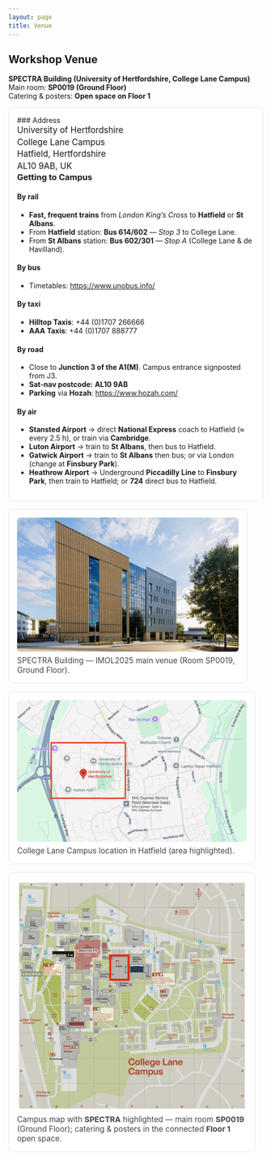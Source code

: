 ```yaml
---
layout: page
title: Venue
---
```


<style>
.venue-wrap { margin-top: 0.75rem; }
.venue-grid { display: grid; grid-template-columns: repeat(12, 1fr); gap: 1rem; }
.venue-card { background: #fff; border: 1px solid #e6e6e6; border-radius: 8px; padding: 1rem; }
.venue-card h3 { margin-top: 0; }
.venue-img { width: 100%; height: auto; display: block; border-radius: 6px; }
.caption { font-size: 0.95rem; color: #444; margin-top: .5rem; }
@media (max-width: 992px) { .venue-grid { grid-template-columns: 1fr; } }
.address-block { line-height: 1.4; font-size: 1.05rem; }
.badge-note { display:inline-block; font-weight:600; font-size:.85rem; padding:.2rem .45rem; border:1px solid #bbb; border-radius:.4rem; margin-left:.25rem; }
</style>

## Workshop Venue

**SPECTRA Building (University of Hertfordshire, College Lane Campus)**  
Main room: **SP0019 (Ground Floor)**  
Catering & posters: **Open space on Floor 1**

<div class="venue-wrap venue-grid">

<!-- IMPORTANT: markdown="1" so headings/lists inside render -->
<div class="venue-card" style="grid-column: span 7;" markdown="1">
### Address

<div class="address-block">
University of Hertfordshire<br>
College Lane Campus<br>
Hatfield, Hertfordshire<br>
AL10 9AB, UK
</div>

### Getting to Campus

#### By rail
- **Fast, frequent trains** from *London King’s Cross* to **Hatfield** or **St Albans**.
- From **Hatfield** station: **Bus 614/602** — *Stop 3* to College Lane.
- From **St Albans** station: **Bus 602/301** — *Stop A* (College Lane & de Havilland).

#### By bus
- Timetables: <https://www.unobus.info/>

#### By taxi
- **Hilltop Taxis**: +44 (0)1707 266666  
- **AAA Taxis**: +44 (0)1707 888777

#### By road
- Close to **Junction 3 of the A1(M)**. Campus entrance signposted from J3.  
- **Sat-nav postcode:** **AL10 9AB**  
- **Parking** via **Hozah**: <https://www.hozah.com/>

#### By air
- **Stansted Airport** → direct **National Express** coach to Hatfield (≈ every 2.5 h), or train via **Cambridge**.  
- **Luton Airport** → train to **St Albans**, then bus to Hatfield.  
- **Gatwick Airport** → train to **St Albans** then bus; or via London (change at **Finsbury Park**).  
- **Heathrow Airport** → Underground **Piccadilly Line** to **Finsbury Park**, then train to Hatfield; or **724** direct bus to Hatfield.
</div>

<div class="venue-card" style="grid-column: span 5;">
  <img class="venue-img" src="/assets/img/SpectraBuilding.jpg" alt="SPECTRA Building, University of Hertfordshire">
  <div class="caption">SPECTRA Building — IMOL2025 main venue (Room SP0019, Ground Floor).</div>
</div>

<div class="venue-card" style="grid-column: span 6;">
  <img class="venue-img" src="/assets/img/CollegeLaneCampusMap.png" alt="College Lane Campus location on Google Maps">
  <div class="caption">College Lane Campus location in Hatfield (area highlighted).</div>
</div>

<div class="venue-card" style="grid-column: span 6;">
  <img class="venue-img" src="/assets/img/SpectraBuildingMap.png" alt="Campus map with SPECTRA building highlighted">
  <div class="caption">Campus map with <strong>SPECTRA</strong> highlighted — main room <strong>SP0019</strong> (Ground Floor); catering & posters in the connected <strong>Floor 1</strong> open space.</div>
</div>

</div>

